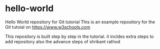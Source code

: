 # hello-world
Hello World repository for Git tutorial
This is an example repository for the Git tutoial on https://www.w3schools.com

This repository is built step by step in the tutorial.
it incldes extra steps to add repository
also the advance steps of shrikant rathod
